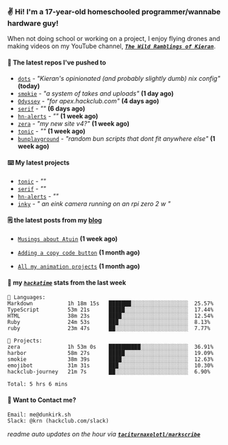 ### ✌️ Hi! I'm a 17-year-old homeschooled programmer/wannabe hardware guy!

When not doing school or working on a project, I enjoy flying drones and making videos on my YouTube channel, [**_`The Wild Ramblings of Kieran`_**](https://youtube.com/@kieran.rambles).

#### 👷 The latest repos I've pushed to

- [`dots`](https://github.com/taciturnaxolotl/dots) - _"Kieran's opinionated (and probably slightly dumb) nix config"_ **(today)**
- [`smokie`](https://github.com/taciturnaxolotl/smokie) - _"a system of takes and uploads"_ **(1 day ago)**
- [`Odyssey`](https://github.com/MeghanaM4/Odyssey) - _"for apex.hackclub.com"_ **(4 days ago)**
- [`serif`](https://github.com/taciturnaxolotl/serif) - _""_ **(6 days ago)**
- [`hn-alerts`](https://github.com/taciturnaxolotl/hn-alerts) - _""_ **(1 week ago)**
- [`zera`](https://github.com/taciturnaxolotl/zera) - _"my new site v4?"_ **(1 week ago)**
- [`tonic`](https://github.com/taciturnaxolotl/tonic) - _""_ **(1 week ago)**
- [`bunplayground`](https://github.com/taciturnaxolotl/bunplayground) - _"random bun scripts that dont fit anywhere else"_ **(1 week ago)**

#### ⌨️ My latest projects

- [`tonic`](https://github.com/taciturnaxolotl/tonic) - _""_
- [`serif`](https://github.com/taciturnaxolotl/serif) - _""_
- [`hn-alerts`](https://github.com/taciturnaxolotl/hn-alerts) - _""_
- [`inky`](https://github.com/taciturnaxolotl/inky) - _" an eink camera running on an rpi zero 2 w "_

#### 🗒️ the latest posts from my [blog](https://dunkirk.sh)

- [`Musings about Atuin`](https://dunkirk.sh/blog/atuin/) **(1 week ago)**

- [`Adding a copy code button`](https://dunkirk.sh/blog/adding-a-copy-button/) **(1 month ago)**

- [`All my animation projects`](https://dunkirk.sh/blog/my-animations/) **(1 month ago)**



#### 📡 my [_`hackatime`_](https://waka.hackclub.com) stats from the last week

```text
💾 Languages:
Markdown           1h 18m 15s   ███████░░░░░░░░░░░░░░░░░░  25.57%
TypeScript         53m 21s      █████░░░░░░░░░░░░░░░░░░░░  17.44%
HTML               38m 23s      ████░░░░░░░░░░░░░░░░░░░░░  12.54%
Ruby               24m 53s      ███░░░░░░░░░░░░░░░░░░░░░░  8.13%
ruby               23m 47s      ██░░░░░░░░░░░░░░░░░░░░░░░  7.77%

💼 Projects:
zera               1h 53m 0s    ██████████░░░░░░░░░░░░░░░  36.91%
harbor             58m 27s      █████░░░░░░░░░░░░░░░░░░░░  19.09%
smokie             38m 39s      ████░░░░░░░░░░░░░░░░░░░░░  12.63%
emojibot           31m 31s      ███░░░░░░░░░░░░░░░░░░░░░░  10.30%
hackclub-journey   21m 7s       ██░░░░░░░░░░░░░░░░░░░░░░░  6.90%

Total: 5 hrs 6 mins
```

#### 📮 Want to Contact me?

```text
Email: me@dunkirk.sh
Slack: @krn (hackclub.com/slack)
```

_readme auto updates on the hour via [**`taciturnaxolotl/markscribe`**](https://github.com/taciturnaxolotl/markscribe)_
